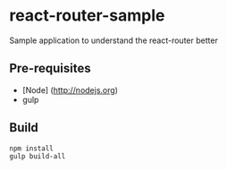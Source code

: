 # react-router-sample
Sample application to understand the react-router better
## Pre-requisites
* [Node] (http://nodejs.org) 
* gulp

## Build
```
npm install
gulp build-all
```